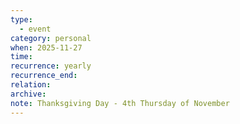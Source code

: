 ```yaml
---
type:
  - event
category: personal
when: 2025-11-27
time:
recurrence: yearly
recurrence_end:
relation:
archive:
note: Thanksgiving Day - 4th Thursday of November
---
```


